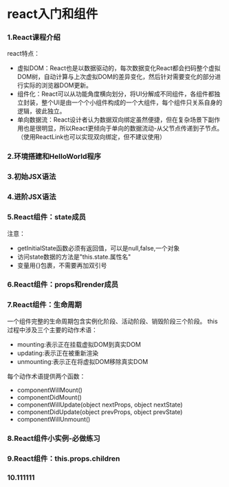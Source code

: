 # react入门和组件

### 1.React课程介绍

 react特点：<br/>
  + 虚拟DOM：React也是以数据驱动的，每次数据变化React都会扫码整个虚拟DOM树，自动计算与上次虚拟DOM的差异变化，然后针对需要变化的部分进行实际的浏览器DOM更新。
  + 组件化：React可以从功能角度横向划分，将UI分解成不同组件，各组件都独立封装，整个UI是由一个个小组件构成的一个大组件，每个组件只关系自身的逻辑，彼此独立。
  + 单向数据流：React设计者认为数据双向绑定虽然便捷，但在复杂场景下副作用也是很明显，所以React更倾向于单向的数据流动-从父节点传递到子节点。（使用ReactLink也可以实现双向绑定，但不建议使用）

### 2.环境搭建和HelloWorld程序

### 3.初始JSX语法

### 4.进阶JSX语法

### 5.React组件：state成员

 注意：<br/>
   + getInitialState函数必须有返回值，可以是null,false,一个对象
   + 访问state数据的方法是"this.state.属性名"
   + 变量用{}包裹，不需要再加双引号

### 6.React组件：props和render成员

### 7.React组件：生命周期

一个组件完整的生命周期包含实例化阶段、活动阶段、销毁阶段三个阶段。
this
过程中涉及三个主要的动作术语：<br/>
 + mounting:表示正在挂载虚拟DOM到真实DOM
 + updating:表示正在被重新渲染
 + unmounting:表示正在将虚拟DOM移除真实DOM
 
每个动作术语提供两个函数：<br/>
 + componentWillMount()
 + componentDidMount()
 + componentWillUpdate(object nextProps, object nextState)
 + componentDidUpdate(object prevProps, object prevState)
 + componentWillUnmount()

### 8.React组件小实例-必做练习

### 9.React组件：this.props.children

### 10.111111







   
   




